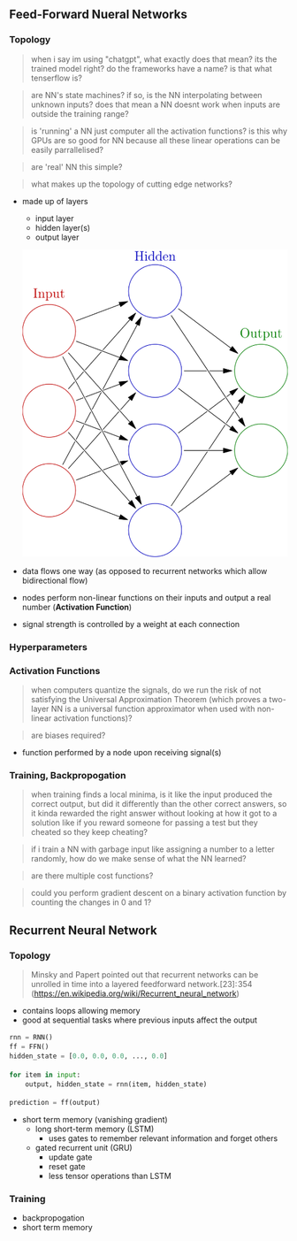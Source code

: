 ## Feed-Forward Nueral Networks

### Topology

> when i say im using "chatgpt", what exactly does that mean? its the trained model right? do the frameworks have a name? is that what tenserflow is?

> are NN's state machines? if so, is the NN interpolating between unknown inputs? does that mean a NN doesnt work when inputs are outside the training range?

> is 'running' a NN just computer all the activation functions? is this why GPUs are so good for NN because all these linear operations can be easily parrallelised?

> are 'real' NN this simple?

> what makes up the topology of cutting edge networks?

- made up of layers
    - input layer
    - hidden layer(s)
    - output layer

    ![alt text](./images/ffnn.png)

- data flows one way (as opposed to recurrent networks which allow bidirectional flow)
- nodes perform non-linear functions on their inputs and output a real number (**Activation Function**)
- signal strength is controlled by a weight at each connection

### Hyperparameters

### Activation Functions

> when computers quantize the signals, do we run the risk of not satisfying the Universal Approximation Theorem (which proves a two-layer NN is a universal function approximator when used with non-linear activation functions)?

> are biases required?

- function performed by a node upon receiving signal(s)

### Training, Backpropogation

> when training finds a local minima, is it like the input produced the correct output, but did it differently than the other correct answers, so it kinda rewarded the right answer without looking at how it got to a solution like if you reward someone for passing a test but they cheated so they keep cheating?

> if i train a NN with garbage input like assigning a number to a letter randomly, how do we make sense of what the NN learned?

> are there multiple cost functions?

> could you perform gradient descent on a binary activation function by counting the changes in 0 and 1?



## Recurrent Neural Network

### Topology

> Minsky and Papert pointed out that recurrent networks can be unrolled in time into a layered feedforward network.[23]: 354 (https://en.wikipedia.org/wiki/Recurrent_neural_network)

- contains loops allowing memory
- good at sequential tasks where previous inputs affect the output


```python
rnn = RNN()
ff = FFN()
hidden_state = [0.0, 0.0, 0.0, ..., 0.0]

for item in input:
    output, hidden_state = rnn(item, hidden_state)

prediction = ff(output)
```
- short term memory (vanishing gradient)
    - long short-term memory (LSTM)
        - uses gates to remember relevant information and forget others
    - gated recurrent unit (GRU)
        - update gate
        - reset gate
        - less tensor operations than LSTM

### Training

- backpropogation
- short term memory